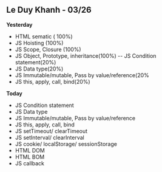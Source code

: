 ## Le Duy Khanh - 03/26

**Yesterday**
- HTML sematic ( 100%)
- JS Hoisting (100%)
- JS Scope, Closure (100%)
- JS Object, Prototype, inheritance(100%)
-- JS Condition statement(20%)
- JS Data type(20%)
- JS Immutable/mutable, Pass by value/reference(20%
- JS this, apply, call, bind(20%)

**Today**
- JS Condition statement
- JS Data type
- JS Immutable/mutable, Pass by value/reference
- JS this, apply, call, bind
- JS setTimeout/ clearTimeout
- JS setInterval/ clearInterval
- JS cookie/ localStorage/ sessionStorage
- HTML DOM
- HTML BOM
- JS callback
